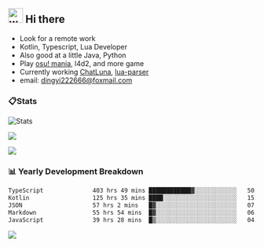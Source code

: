 ## <img alt="wave" src="https://raw.githubusercontent.com/MartinHeinz/MartinHeinz/master/wave.gif" width="30px"> Hi there

- Look for a remote work
- Kotlin, Typescript, Lua Developer
- Also good at a little Java, Python
- Play [osu! mania](https://osu.ppy.sh/users/29808669), l4d2, and more game
- Currently working [ChatLuna](https://github.com/ChatLunaLab), [lua-parser](https://github.com/dingyi222666/lua-parser)
- email: [dingyi222666@foxmail.com](mailto:dingyi222666@foxmail.com)

### 📋Stats

![Stats](https://github-readme-stats.vercel.app/api?username=dingyi222666&show_icons=true&icon_color=47A69E&title_color=47A69E&count_private=true)    

![](https://api.githubtrends.io/user/svg/dingyi222666/langs?time_range=one_year&include_private=True&loc_metric=changed&theme=classic)

![](http://github-profile-summary-cards.vercel.app/api/cards/productive-time?username=dingyi222666&theme=nord_dark&utcOffset=8)

### 📊 Yearly Development Breakdown

<!--START_SECTION:waka-->

```txt
TypeScript              403 hrs 49 mins ████████████▓░░░░░░░░░░░░   50.04 %
Kotlin                  125 hrs 35 mins ████░░░░░░░░░░░░░░░░░░░░░   15.56 %
JSON                    57 hrs 2 mins   █▓░░░░░░░░░░░░░░░░░░░░░░░   07.07 %
Markdown                55 hrs 54 mins  █▓░░░░░░░░░░░░░░░░░░░░░░░   06.93 %
JavaScript              39 hrs 28 mins  █▒░░░░░░░░░░░░░░░░░░░░░░░   04.89 %
```

<!--END_SECTION:waka-->

![](https://komarev.com/ghpvc/?username=dingyi222666)
